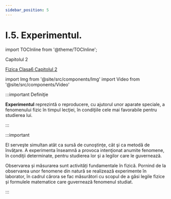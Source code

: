 ```yaml
---
sidebar_position: 5
---
```


# I.5. Experimentul.

import TOCInline from '@theme/TOCInline';

<TOCInline toc={toc} />

<Link to="docs/fizica/fizica-clasa6-capitolul2">Capitolul 2</Link>

<a href="/docs/fizica/clasa6/fizica-clasa6-capitolul2">Fizica Clasa6 Capitolul 2</a>

import Img from '@site/src/components/Img'
import Video from '@site/src/components/Video'



:::important Definiţie

**Experimentul** reprezintă o reproducere, cu ajutorul unor aparate speciale, a fenomenului fizic în timpul lecţiei, în condiţiile cele mai favorabile pentru studierea lui. 

:::


:::important

El serveşte simultan atât ca sursă de cunoştinţe, cât şi ca metodă de învăţare. A experimenta înseamnă a provoca intenţionat anumite fenomene, în condiţii determinate, pentru studierea lor şi a legilor care le guvernează.

Observarea și măsurarea sunt activități fundamentale în fizică. Pornind de la observarea unor fenomene din natură se realizează experimente în laborator, în cadrul cărora se fac măsurători cu scopul de a găsi legile fizice și formulele matematice care guvernează fenomenul studiat.

:::



